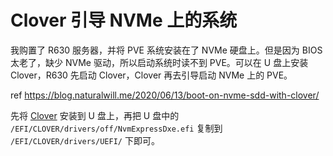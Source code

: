# Clover 引导 NVMe 上的系统

我购置了 R630 服务器，并将 PVE 系统安装在了 NVMe 硬盘上。但是因为 BIOS 太老了，缺少 NVMe 驱动，所以启动系统时读不到 PVE。可以在 U 盘上安装 Clover，R630 先启动 Clover，Clover 再去引导启动 NVMe 上的 PVE。

ref <https://blog.naturalwill.me/2020/06/13/boot-on-nvme-sdd-with-clover/>

先将 [Clover](https://github.com/CloverHackyColor/CloverBootloader/releases) 安装到 U 盘上，再把 U 盘中的 `/EFI/CLOVER/drivers/off/NvmExpressDxe.efi` 复制到 `/EFI/CLOVER/drivers/UEFI/` 下即可。
